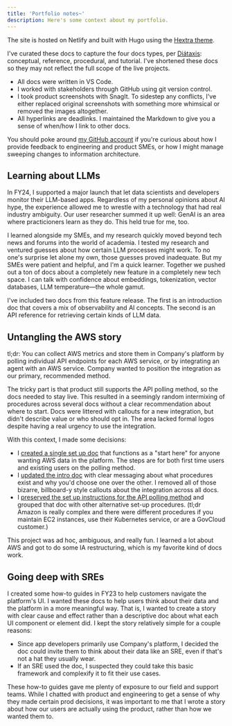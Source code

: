 ```yaml
---
title: 'Portfolio notes~'
description: Here's some context about my portfolio.
---
```


The site is hosted on Netlify and built with Hugo using the [Hextra theme](https://imfing.github.io/hextra/docs/).

I've curated these docs to capture the four docs types, per [Diátaxis](https://diataxis.fr/map/): conceptual, reference, procedural, and tutorial. I've shortened these docs so they may not reflect the full scope of the live projects.

* All docs were written in VS Code.
* I worked with stakeholders through GitHub using git version control.
* I took product screenshots with SnagIt. To sidestep any conflicts, I've either replaced original screenshots with something more whimsical or removed the images altogether.
* All hyperlinks are deadlinks. I maintained the Markdown to give you a sense of when/how I link to other docs. 

You should poke around [my GitHub account](https://github.com/akristen) if you're curious about how I provide feedback to engineering and product SMEs, or how I might manage sweeping changes to information architecture.

## Learning about LLMs 

In FY24, I supported a major launch that let data scientists and developers monitor their LLM-based apps. Regardless of my personal opinions about AI hype, the experience allowed me to wrestle with a technology that had real industry ambiguity. Our user researcher summed it up well: GenAI is an area where practicioners learn as they do. This held true for me, too. 

I learned alongside my SMEs, and my research quickly moved beyond tech news and forums into the world of academia. I tested my research and ventured guesses about how certain LLM processes might work. To no one's surprise let alone my own, those guesses proved inadequate. But my SMEs were patient and helpful, and I'm a quick learner. Together we pushed out a ton of docs about a completely new feature in a completely new tech space. I can talk with confidence about embeddings, tokenization, vector databases, LLM temperature—the whole gamut.

I've included two docs from this feature release. The first is an introduction doc that covers a mix of observability and AI concepts. The second is an API reference for retrieving certain kinds of LLM data. 

## Untangling the AWS story

tl;dr: You can collect AWS metrics and store them in Company's platform by polling individual API endpoints for each AWS service, or by integrating an agent with an AWS service. Company wanted to position the integration as our primary, recommended method. 

The tricky part is that product still supports the API polling method, so the docs needed to stay live. This resulted in a seemingly random intermixing of procedures across several docs without a clear recommendation about where to start. Docs were littered with callouts for a new integration, but didn't describe value or who should opt in. The area lacked formal logos despite having a real urgency to use the integration.

With this context, I made some decisions:

* I [created a single set up doc](https://docs.newrelic.com/install/aws-cloudwatch/) that functions as a "start here" for anyone wanting AWS data in the platform. The steps are for both first time users and existing users on the polling method. 
* I [updated the intro doc](https://docs.newrelic.com/docs/infrastructure/amazon-integrations/get-started/introduction-aws-integrations/) with clear messaging about what procedures exist and why you'd choose one over the other. I removed all of those bizarre, billboard-y style callouts about the integration across all docs. 
* I [preserved the set up instructions for the API polling method](https://docs.newrelic.com/docs/infrastructure/amazon-integrations/connect/set-up-aws-api-polling/) and grouped that doc with other alternative set-up procedures. (tl;dr Amazon is really complex and there were different procedures if you maintain EC2 instances, use their Kubernetes service, or are a GovCloud customer.)

This project was ad hoc, ambiguous, and really fun. I learned a lot about AWS and got to do some IA restructuring, which is my favorite kind of docs work.

## Going deep with SREs

I created some how-to guides in FY23 to help customers navigate the platform's UI. I wanted these docs to help users think about their data and the platform in a more meaningful way. That is, I wanted to create a story with clear cause and effect rather than a descriptive doc about what each UI component or element did. I kept the story relatively simple for a couple reasons:

* Since app developers primarily use Company's platform, I decided the doc could invite them to think about their data like an SRE, even if that's not a hat they usually wear. 
* If an SRE used the doc, I suspected they could take this basic framework and complexify it to fit their use cases.

These how-to guides gave me plenty of exposure to our field and support teams. While I chatted with product and engineering to get a sense of why they made certain prod decisions, it was important to me that I wrote a story about how our users are actually using the product, rather than how we wanted them to.